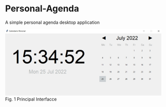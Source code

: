 # Personal-Agenda
<p align="justify">A simple personal agenda desktop application</p>
<img width="600px" src = "figs/WhatsApp Image 2022-07-25 at 3.35.08 PM.jpeg">Fig. 1 Principal Interfacce</img>
